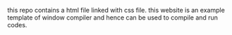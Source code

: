 this repo contains a html file linked with css file.
this website is an example template of window compiler and hence can be used to compile and run codes.
